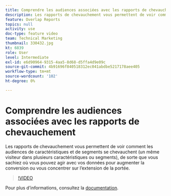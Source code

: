 ```yaml
---
title: Comprendre les audiences associées avec les rapports de chevauchement
description: Les rapports de chevauchement vous permettent de voir comment les audiences de caractéristiques et de segments se chevauchent (un même visiteur dans plusieurs caractéristiques ou segments), de sorte que vous sachiez où vous pouvez agir avec vos données pour augmenter la conversion ou vous concentrer sur l’extension de la portée.
feature: Overlap Reports
topics: null
activity: use
doc-type: feature video
team: Technical Marketing
thumbnail: 330432.jpg
kt: 6839
role: User
level: Intermediate
exl-id: e6d90964-9315-4aa5-8d68-d5ffa4d9e09c
source-git-commit: 4b91696f840518312ec041abdbe5217178aee405
workflow-type: tm+mt
source-wordcount: '102'
ht-degree: 0%

---
```


# Comprendre les audiences associées avec les rapports de chevauchement

Les rapports de chevauchement vous permettent de voir comment les audiences de caractéristiques et de segments se chevauchent (un même visiteur dans plusieurs caractéristiques ou segments), de sorte que vous sachiez où vous pouvez agir avec vos données pour augmenter la conversion ou vous concentrer sur l’extension de la portée.

>[!VIDEO](https://video.tv.adobe.com/v/330432/?quality=12&learn=on)

Pour plus d’informations, consultez la [documentation](https://experienceleague.adobe.com/docs/audience-manager/user-guide/reporting/interactive-and-overlap-reports/dynamic-reports.html?lang=fr#reporting).
